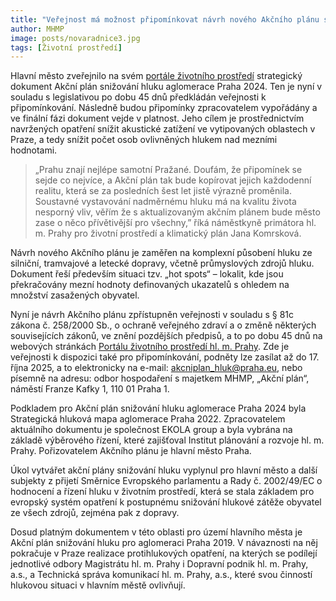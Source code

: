```yaml
---
title: "Veřejnost má možnost připomínkovat návrh nového Akčního plánu snižování hluku pro metropoli"
author: MHMP
image: posts/novaradnice3.jpg
tags: [Životní prostředí]
---
```


Hlavní město zveřejnilo na svém [portále životního prostředí](https://praha.eu/web/portalzp/w/praha-dokoncuje-4kolo-tvorby-ap-sniz-hluku-aglomerace-praha-2024) strategický dokument Akční plán snižování hluku aglomerace Praha 2024. Ten je nyní v souladu s legislativou po dobu 45 dnů předkládán veřejnosti k připomínkování. Následně budou připomínky zpracovatelem vypořádány a ve finální fázi dokument vejde v platnost. Jeho cílem je prostřednictvím navržených opatření snížit akustické zatížení ve vytipovaných oblastech v Praze, a tedy snížit počet osob ovlivněných hlukem nad mezními hodnotami.

> „Prahu znají nejlépe samotní Pražané. Doufám, že připomínek se sejde co nejvíce, a Akční plán tak bude kopírovat jejich každodenní realitu, která se za posledních šest let jistě výrazně proměnila. Soustavné vystavování nadměrnému hluku má na kvalitu života nesporný vliv, věřím že s aktualizovaným akčním plánem bude město zase o něco přívětivější pro všechny,” říká náměstkyně primátora hl. m. Prahy pro životní prostředí a klimatický plán Jana Komrsková.

Návrh nového Akčního plánu je zaměřen na komplexní působení hluku ze silniční, tramvajové a letecké dopravy, včetně průmyslových zdrojů hluku. Dokument řeší především situaci tzv. „hot spots“ – lokalit, kde jsou překračovány mezní hodnoty definovaných ukazatelů s ohledem na množství zasažených obyvatel.

Nyní je návrh Akčního plánu zpřístupněn veřejnosti v souladu s § 81c zákona č. 258/2000 Sb., o ochraně veřejného zdraví a o změně některých souvisejících zákonů, ve znění pozdějších předpisů, a to po dobu 45 dnů na webových stránkách [Portálu životního prostředí hl. m. Prahy](https://praha.eu/web/portalzp/w/praha-dokoncuje-4kolo-tvorby-ap-sniz-hluku-aglomerace-praha-2024). Zde je veřejnosti k dispozici také pro připomínkování, podněty lze zasílat až do 17. října 2025, a to elektronicky na e-mail: akcniplan_hluk@praha.eu, nebo písemně na adresu: odbor hospodaření s majetkem MHMP, „Akční plán“, náměstí Franze Kafky 1, 110 01 Praha 1.

Podkladem pro Akční plán snižování hluku aglomerace Praha 2024 byla Strategická hluková mapa aglomerace Praha 2022. Zpracovatelem aktuálního dokumentu je společnost EKOLA group a byla vybrána na základě výběrového řízení, které zajišťoval Institut plánování a rozvoje hl. m. Prahy. Pořizovatelem Akčního plánu je hlavní město Praha.

Úkol vytvářet akční plány snižování hluku vyplynul pro hlavní město a další subjekty z přijetí Směrnice Evropského parlamentu a Rady č. 2002/49/EC o hodnocení a řízení hluku v životním prostředí, která se stala základem pro evropský systém opatření k postupnému snižování hlukové zátěže obyvatel ze všech zdrojů, zejména pak z dopravy. 

Dosud platným dokumentem v této oblasti pro území hlavního města je Akční plán snižování hluku pro aglomeraci Praha 2019. V návaznosti na něj pokračuje v Praze realizace protihlukových opatření, na kterých se podílejí jednotlivé odbory Magistrátu hl. m. Prahy i Dopravní podnik hl. m. Prahy, a.s., a Technická správa komunikací hl. m. Prahy, a.s., které svou činností hlukovou situaci v hlavním městě ovlivňují.

 
